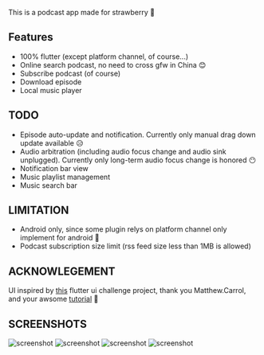 This is a podcast app made for strawberry 🍓

## Features

- 100% flutter (except platform channel, of course...)
- Online search podcast, no need to cross gfw in China 😊
- Subscribe podcast (of course)
- Download episode
- Local music player

## TODO

- Episode auto-update and notification. Currently only manual drag down update available 😥
- Audio arbitration (including audio focus change and audio sink unplugged). Currently only long-term audio focus change is honored 😶
- Notification bar view
- Music playlist management
- Music search bar

## LIMITATION

- Android only, since some plugin relys on platform channel only implement for android 🙁
- Podcast subscription size limit (rss feed size less than 1MB is allowed)

## ACKNOWLEGEMENT

UI inspired by [this](https://github.com/matthew-carroll/flutter_ui_challenge_music_player) flutter ui challenge project, thank you Matthew.Carrol, and your awsome [tutorial](https://www.youtube.com/watch?v=FE7Vtzq52xg) 🎉

## SCREENSHOTS

![screenshot](https://github.com/magodo/berrycast/blob/master/screenshots/podcast_gallery_page.jpg)
![screenshot](https://github.com/magodo/berrycast/blob/master/screenshots/podcast_page.jpg)
![screenshot](https://github.com/magodo/berrycast/blob/master/screenshots/music_album_gallery_page.jpg)
![screenshot](https://github.com/magodo/berrycast/blob/master/screenshots/play_page.jpg)
